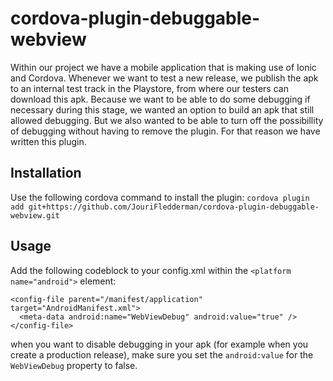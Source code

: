 # cordova-plugin-debuggable-webview
Within our project we have a mobile application that is making use of Ionic and Cordova. Whenever we want to test a new release, we publish the apk to an internal test track in the Playstore, from where our testers can download this apk. Because we want to be able to do some debugging if necessary during this stage, we wanted an option to build an apk that still allowed debugging. But we also wanted to be able to turn off the possibillity of debugging without having to remove the plugin. For that reason we have written this plugin.

## Installation
Use the following cordova command to install the plugin: `cordova plugin add git+https://github.com/JouriFledderman/cordova-plugin-debuggable-webview.git`

## Usage
Add the following codeblock to your config.xml within the `<platform name="android">` element:

```
<config-file parent="/manifest/application" target="AndroidManifest.xml">
  <meta-data android:name="WebViewDebug" android:value="true" />
</config-file>
```

when you want to disable debugging in your apk (for example when you create a production release), make sure you set the `android:value` for the `WebViewDebug` property to false.
